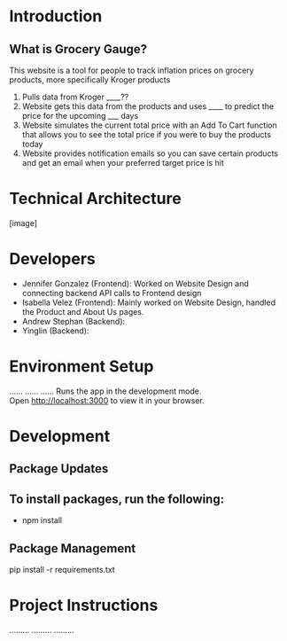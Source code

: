 
# Introduction

## What is Grocery Gauge? 
This website is a tool for people to track inflation prices on grocery products, more specifically Kroger products
1. Pulls data from Kroger ____??
2. Website gets this data from the products and uses ____ to predict the price for the upcoming ___ days
3. Website simulates the current total price with an Add To Cart function that allows you to see the total price if you were to buy the products today
4. Website provides notification emails so you can save certain products and get an email when your preferred target price is hit

# Technical Architecture 
[image]

# Developers 
- Jennifer Gonzalez (Frontend): Worked on Website Design and connecting backend API calls to Frontend design
- Isabella Velez (Frontend): Mainly worked on Website Design, handled the Product and About Us pages.
- Andrew Stephan (Backend):
- Yinglin (Backend):
# Environment Setup
......
......
......
Runs the app in the development mode.\
Open [http://localhost:3000](http://localhost:3000) to view it in your browser.
# Development 
## Package Updates 
## To install packages, run the following:
- npm install

## Package Management 
pip install -r requirements.txt
# Project Instructions 
.........
.........
.........
